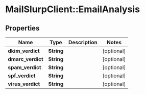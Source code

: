 # MailSlurpClient::EmailAnalysis

## Properties
Name | Type | Description | Notes
------------ | ------------- | ------------- | -------------
**dkim_verdict** | **String** |  | [optional] 
**dmarc_verdict** | **String** |  | [optional] 
**spam_verdict** | **String** |  | [optional] 
**spf_verdict** | **String** |  | [optional] 
**virus_verdict** | **String** |  | [optional] 


